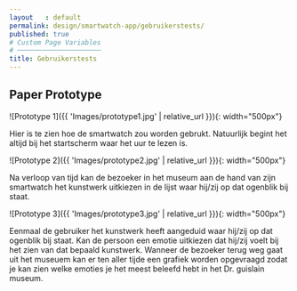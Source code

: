 ```yaml
---
layout   : default
permalink: design/smartwatch-app/gebruikerstests/
published: true
# Custom Page Variables
# ─────────────────────
title: Gebruikerstests
---
```


Paper Prototype
---------------

![Prototype 1]({{ 'Images/prototype1.jpg' | relative_url }}){: width="500px"}

Hier is te zien hoe de smartwatch zou worden gebrukt. Natuurlijk begint het altijd bij het startscherm waar het uur te lezen is. 

![Prototype 2]({{ 'Images/prototype2.jpg' | relative_url }}){: width="500px"}

Na verloop van tijd kan de bezoeker in het museum aan de hand van zijn smartwatch het kunstwerk uitkiezen in de lijst waar hij/zij op dat ogenblik bij staat. 

![Prototype 3]({{ 'Images/prototype3.jpg' | relative_url }}){: width="500px"}

Eenmaal de gebruiker het kunstwerk heeft aangeduid waar hij/zij op dat ogenblik bij staat. Kan de persoon een emotie uitkiezen dat hij/zij voelt bij het zien van dat bepaald kunstwerk.
Wanneer de bezoeker terug weg gaat uit het museuem kan er ten aller tijde een grafiek worden opgevraagd zodat je kan zien welke emoties je het meest beleefd hebt in het Dr. guislain museum.


